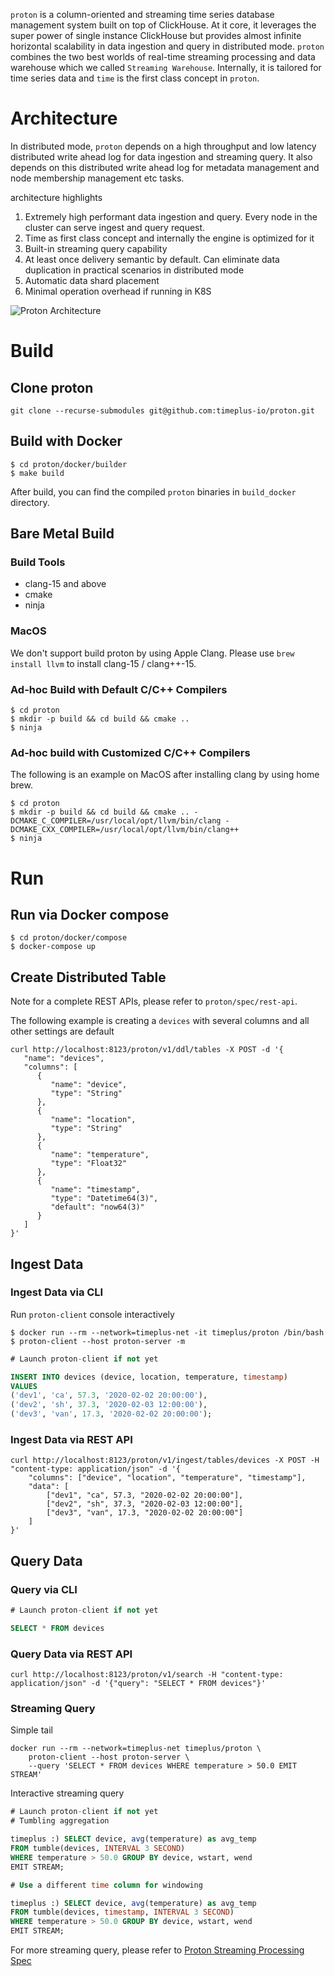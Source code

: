 `proton` is a column-oriented and streaming time series database management system built on top of ClickHouse. At it core, it leverages the super power of single instance ClickHouse but provides almost infinite horizontal scalability in data ingestion and query in distributed mode. `proton` combines the two best worlds of real-time streaming processing and data warehouse which we called `Streaming Warehouse`. Internally, it is tailored for time series data and `time` is the first class concept in `proton`.

# Architecture

In distributed mode, `proton` depends on a high throughput and low latency distributed write ahead log for data ingestion and streaming query. It also depends on this distributed write ahead log for metadata management and node membership management etc tasks.

architecture highlights

1. Extremely high performant data ingestion and query. Every node in the cluster can serve ingest and query request.
2. Time as first class concept and internally the engine is optimized for it
3. Built-in streaming query capability
4. At least once delivery semantic by default. Can eliminate data duplication in practical scenarios in distributed mode
5. Automatic data shard placement
6. Minimal operation overhead if running in K8S

![Proton Architecture](https://github.com/timeplus-io/proton/raw/develop/design/proton-high-level-arch.png)

# Build

## Clone proton

```
git clone --recurse-submodules git@github.com:timeplus-io/proton.git
```

## Build with Docker

```
$ cd proton/docker/builder
$ make build
```

After build, you can find the compiled `proton` binaries in `build_docker` directory.

## Bare Metal Build

### Build Tools
- clang-15 and above
- cmake
- ninja

### MacOS
We don't support build proton by using Apple Clang. Please use `brew install llvm` to install 
clang-15 / clang++-15.

### Ad-hoc Build with Default C/C++ Compilers

```
$ cd proton
$ mkdir -p build && cd build && cmake ..
$ ninja
```

### Ad-hoc build with Customized C/C++ Compilers

The following is an example on MacOS after installing clang by using home brew.
```
$ cd proton
$ mkdir -p build && cd build && cmake .. -DCMAKE_C_COMPILER=/usr/local/opt/llvm/bin/clang -DCMAKE_CXX_COMPILER=/usr/local/opt/llvm/bin/clang++
$ ninja
```

# Run

## Run via Docker compose
```
$ cd proton/docker/compose
$ docker-compose up
```

## Create Distributed Table

Note for a complete REST APIs, please refer to `proton/spec/rest-api`.

The following example is creating a `devices` with several columns and all other settings are default

```
curl http://localhost:8123/proton/v1/ddl/tables -X POST -d '{
   "name": "devices",
   "columns": [
      {
         "name": "device",
         "type": "String"
      },
      {
         "name": "location",
         "type": "String"
      },
      {
         "name": "temperature",
         "type": "Float32"
      },
      {
         "name": "timestamp",
         "type": "Datetime64(3)",
         "default": "now64(3)"
      }
   ]
}'
```

## Ingest Data

### Ingest Data via CLI 

Run `proton-client` console interactively
```shell
$ docker run --rm --network=timeplus-net -it timeplus/proton /bin/bash
$ proton-client --host proton-server -m
```

```sql
# Launch proton-client if not yet 

INSERT INTO devices (device, location, temperature, timestamp) 
VALUES 
('dev1', 'ca', 57.3, '2020-02-02 20:00:00'), 
('dev2', 'sh', 37.3, '2020-02-03 12:00:00'),
('dev3', 'van', 17.3, '2020-02-02 20:00:00');
```

### Ingest Data via REST API

```
curl http://localhost:8123/proton/v1/ingest/tables/devices -X POST -H "content-type: application/json" -d '{
    "columns": ["device", "location", "temperature", "timestamp"],
    "data": [
        ["dev1", "ca", 57.3, "2020-02-02 20:00:00"],
        ["dev2", "sh", 37.3, "2020-02-03 12:00:00"],
        ["dev3", "van", 17.3, "2020-02-02 20:00:00"]
    ]
}'
```

## Query Data

### Query via CLI 

```sql
# Launch proton-client if not yet 

SELECT * FROM devices
```

### Query Data via REST API

```
curl http://localhost:8123/proton/v1/search -H "content-type: application/json" -d '{"query": "SELECT * FROM devices"}'
```

### Streaming Query

Simple tail

```
docker run --rm --network=timeplus-net timeplus/proton \
    proton-client --host proton-server \
    --query 'SELECT * FROM devices WHERE temperature > 50.0 EMIT STREAM'
```

Interactive streaming query

```sql
# Launch proton-client if not yet
# Tumbling aggregation

timeplus :) SELECT device, avg(temperature) as avg_temp
FROM tumble(devices, INTERVAL 3 SECOND)
WHERE temperature > 50.0 GROUP BY device, wstart, wend
EMIT STREAM;

# Use a different time column for windowing

timeplus :) SELECT device, avg(temperature) as avg_temp
FROM tumble(devices, timestamp, INTERVAL 3 SECOND)
WHERE temperature > 50.0 GROUP BY device, wstart, wend
EMIT STREAM;
```

For more streaming query, please refer to [Proton Streaming Processing Spec](spec/streaming.md)

